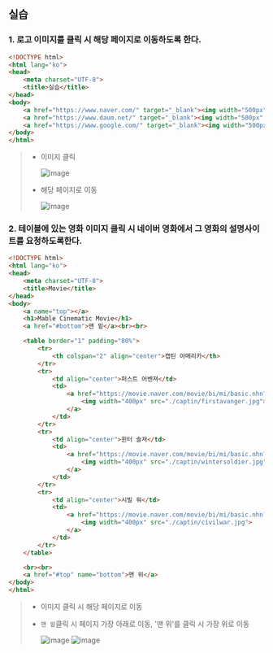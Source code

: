 ## 실습
### 1. 로고 이미지를 클릭 시 해당 페이지로 이동하도록 한다.
```html
<!DOCTYPE html>
<html lang="ko">
<head>
    <meta charset="UTF-8">
    <title>실습</title>
</head>
<body>
    <a href="https://www.naver.com/" target="_blank"><img width="500px" src="./logo/naver.png"></a><br>
    <a href="https://www.daum.net/" target="_blank"><img width="500px" src="./logo/daum.png"></a><br>
    <a href="https://www.google.com/" target="_blank"><img width="500px" src="./logo/google.png"></a><br>
</body>
</html>
```
> * 이미지 클릭  
>   
>   ![image](https://user-images.githubusercontent.com/79209568/117608909-f3016680-b199-11eb-88ea-de38490648a1.png)
> * 해당 페이지로 이동  
>   
>   ![image](https://user-images.githubusercontent.com/79209568/117608934-fdbbfb80-b199-11eb-8121-562749058bd5.png)

### 2. 테이블에 있는 영화 이미지 클릭 시 네이버 영화에서 그 영화의 설명사이트를 요청하도록한다.
```html
<!DOCTYPE html>
<html lang="ko">
<head>
    <meta charset="UTF-8">
    <title>Movie</title>
</head>
<body>
    <a name="top"></a>
    <h1>Mable Cinematic Movie</h1>
    <a href="#bottom">맨 밑</a><br><br>

    <table border="1" padding="80%">
        <tr>
            <th colspan="2" align="center">캡틴 아메리카</th>
        </tr>
        <tr>
            <td align="center">퍼스트 어벤져</td>
            <td>
                <a href="https://movie.naver.com/movie/bi/mi/basic.nhn?code=76348" target="_blank">
                    <img width="400px" src="./captin/firstavanger.jpg">
                </a>
            </td>
        </tr>
        <tr>
            <td align="center">윈터 솔져</td>
            <td>
                <a href="https://movie.naver.com/movie/bi/mi/basic.nhn?code=96327" target="_blank">
                    <img width="400px" src="./captin/wintersoldier.jpg">
                </a>
            </td>
        </tr>
        <tr>
            <td align="center">시빌 워</td>
            <td>
                <a href="https://movie.naver.com/movie/bi/mi/basic.nhn?code=122527" target="_blank">
                    <img width="400px" src="./captin/civilwar.jpg">
                </a>
            </td>
        </tr>
    </table>

    <br><br>
    <a href="#top" name="bottom">맨 위</a>
</body>
</html>
```
> * 이미지 클릭 시 해당 페이지로 이동
> * `맨 밑`클릭 시 페이지 가장 아래로 이동, '맨 위'를 클릭 시 가장 위로 이동  
>   
>   ![image](https://user-images.githubusercontent.com/79209568/117611724-fa773e80-b19e-11eb-9461-d1a9da650f7a.png)
>   ![image](https://user-images.githubusercontent.com/79209568/117611779-0f53d200-b19f-11eb-9dd4-8c82215df1e8.png)



